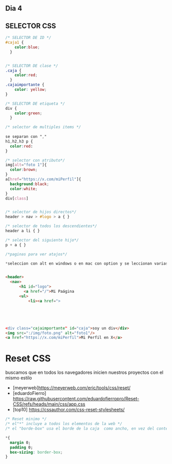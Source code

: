 ## Dia 4

## SELECTOR CSS

```CSS
/* SELECTOR DE ID */
#caja1 { 
    color:blue;
  }


/* SELECTOR DE clase */
.caja { 
    color:red;
  }
.cajaimportante {
    color: yellow;
}

/* SELECTOR DE etiqueta */
div { 
    color:green;
  }

/* selector de multiples items */
      
se separan con ","
h1,h2,h3 p {
  color:red:
}

/* selector con atributo*/
img[alt="foto 1"]{
  color:brown;
}
a[href="https://x.com/miPerfil"]{
  background:black;
  color:white;
}
div[class]


/* selector de hijos directos*/
header > nav > #logo > a { }

/* selector de todos los descendientes*/
header a li { }

/* selector del siguiente hijo*/
p + a { }

/*paginas para ver atajos*/

*seleccion con alt en windows o en mac con option y se leccionan varias lineas para abrir*

```

``` html

<header>
  <nav>
      <h1 id="logo">
        <a href="/">Mi Paágina
      <ul>
          <li><a href=">





<div class="cajaimportante" id="caja">soy un div</div>
<img src=":/img/foto.png" alt="foto1"/>
<a href="https://x.com/miPerfil">Mi Perfil en X</a>


```

# Reset CSS 
 buscamos que en todos los navegadores inicien nuestros proyectos con el mismo estilo
- [meyerweb]https://meyerweb.com/eric/tools/css/reset/
- [eduardoFierro] https://raw.githubusercontent.com/eduardofierropro/Reset-CSS/refs/heads/main/css/app.css
- [top10] https://cssauthor.com/css-reset-stylesheets/


```css
/* Reset minimo */
/* el"*" incluye a todos los elementos de la web */
/* el "borde-box" usa el borde de la caja  como ancho, en vez del contenido */

*{
  margin 0;
  padding 0;
  box-sizing: border-box;
}



```